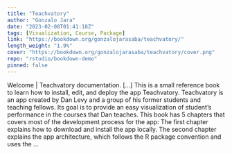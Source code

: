 ```yaml
---
title: "Teachvatory"
author: "Gonzalo Jara"
date: "2023-02-08T01:41:18Z"
tags: [Visualization, Course, Package]
link: "https://bookdown.org/gonzalojarasaba/teachvatory/"
length_weight: "1.9%"
cover: "https://bookdown.org/gonzalojarasaba/teachvatory/cover.png"
repo: "rstudio/bookdown-demo"
pinned: false
---
```


Welcome | Teachvatory documentation. [...] This is a small reference book to learn how to install, edit, and deploy the app Teachvatory. Teachvatory is an app created by Dan Levy and a group of his former students and teaching fellows. Its goal is to provide an easy visualization of student’s performance in the courses that Dan teaches. This book has 5 chapters that covers most of the development process for the app: The first chapter explains how to download and install the app locally. The second chapter explains the app architecture, which follows the R package convention and uses the ...
